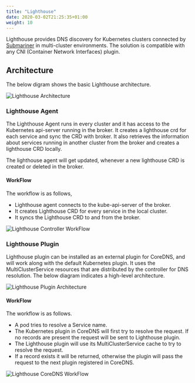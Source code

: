 ```yaml
---
title: "Lighthouse"
date: 2020-03-02T21:25:35+01:00
weight: 10
---
```


Lighthouse provides DNS discovery for Kubernetes clusters connected by [Submariner](https://github.com/submariner-io/submariner) in multi-cluster environments. The solution is compatible with any CNI (Container Network Interfaces) plugin.

## Architecture
The below digram shows the basic Lighthouse architecture.

![Lighthouse Architecture](/images/lighthouse/architecture.png)

### Lighthouse Agent
The Lighthouse Agent runs in every cluster and it has access to the Kubernetes api-server running in the broker. It creates a lighthouse crd for each service and sync the CRD with broker. It also retrieves the information about services running in another cluster from the broker and creates a lighthouse CRD locally.

The lighthouse agent will get updated, whenever a new lighthouse CRD is created or deleted in the broker.

#### WorkFlow
The workflow is as follows,

- Lighthouse agent connects to the kube-api-server of the broker.
- It creates Lighthouse CRD for every service in the local cluster.
- It syncs the Lighthouse CRD to and from the broker.

![Lighthouse Controller WorkFlow](/images/lighthouse/controllerWorkFlow.png)
<!-- Image Source: /images/lighthouse/source/controllerWorkFlow.vsdx  -->

### Lighthouse Plugin
Lighthouse plugin can be installed as an external plugin for CoreDNS, and will work along with the default Kubernetes plugin. It uses the MultiClusterService resources that are distributed by the controller for DNS resolution. The below diagram indicates a high-level architecture.

![Lighthouse Plugin Architecture](/images/lighthouse/lighthousePluginArchitecture.png)

#### WorkFlow
The workflow is as follows.

- A pod tries to resolve a Service name.
- The Kubernetes plugin in CoreDNS will first try to resolve the request. If no records are present the request will be sent to Lighthouse plugin.
- The Lighthouse plugin will use its MultiClusterService cache to try to resolve the request.
- If a record exists it will be returned, otherwise the plugin will pass the request to the next plugin registered in CoreDNS.

![Lighthouse CoreDNS WorkFlow](/images/lighthouse/coreDNSWorkFlow.png)
<!-- Image Source: /images/lighthouse/source/coreDNSWorkFlow.vsdx -->
